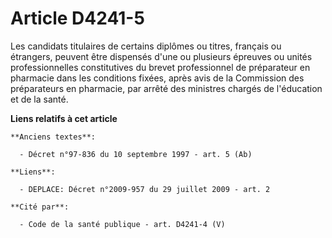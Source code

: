 # Article D4241-5

Les candidats titulaires de certains diplômes ou titres, français ou étrangers, peuvent être dispensés d'une ou plusieurs
épreuves ou unités professionnelles constitutives du brevet professionnel de préparateur en pharmacie dans les conditions
fixées, après avis de la Commission des préparateurs en pharmacie, par arrêté des ministres chargés de l'éducation et de la
santé.

**Liens relatifs à cet article**

	**Anciens textes**:

	  - Décret n°97-836 du 10 septembre 1997 - art. 5 (Ab)

	**Liens**:

	  - DEPLACE: Décret n°2009-957 du 29 juillet 2009 - art. 2

	**Cité par**:

	  - Code de la santé publique - art. D4241-4 (V)
